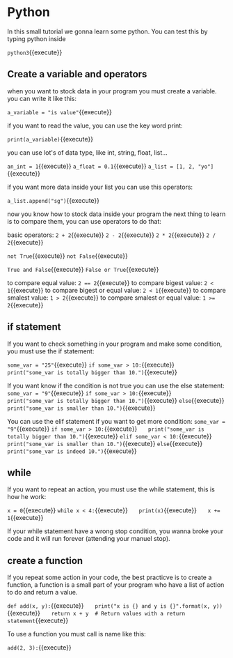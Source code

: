 # Python 

In this small tutorial we gonna learn some python.
You can test this by typing python inside 

`python3`{{execute}}

## Create a variable and operators

when you want to stock data in your program you must create a variable. you can write it like this:

`a_variable = "is value"`{{execute}}

if you want to read the value, you can use the key word print:

`print(a_variable)`{{execute}}

you can use lot's of data type, like int, string, float, list...

`an_int = 1`{{execute}}
`a_float = 0.1`{{execute}}
`a_list = [1, 2, "yo"]`{{execute}}

if you want more data inside your list you can use this operators:

`a_list.append("sg")`{{execute}}

now you know how to stock data inside your program the next thing to learn is to compare them, you can use operators to do that:

basic operators:
`2 + 2`{{execute}}
`2 - 2`{{execute}}
`2 * 2`{{execute}}
`2 / 2`{{execute}}

`not True`{{execute}}
`not False`{{execute}}

`True and False`{{execute}}
`False or True`{{execute}}

to compare equal value: `2 == 2`{{execute}}
to compare bigest value: `2 < 1`{{execute}}
to compare bigest or equal value: `2 < 1`{{execute}}
to compare smalest value: `1 > 2`{{execute}}
to compare smalest or equal value: `1 >= 2`{{execute}}

## if statement

If you want to check something in your program and make some condition, you must use the if statement:

`some_var = "25"`{{execute}}
`if some_var > 10:`{{execute}}
`   print("some_var is totally bigger than 10.")`{{execute}}

If you want know if the condition is not true you can use the else statement:
`some_var = "9"`{{execute}}
`if some_var > 10:`{{execute}}
`   print("some_var is totally bigger than 10.")`{{execute}}
`else`{{execute}}
`   print("some_var is smaller than 10.")`{{execute}}

You can use the elif statement if you want to get more condition:
`some_var = "9"`{{execute}}
`if some_var > 10:`{{execute}}
`   print("some_var is totally bigger than 10.")`{{execute}}
`elif some_var < 10:`{{execute}}
`   print("some_var is smaller than 10.")`{{execute}}
`else`{{execute}}
`    print("some_var is indeed 10.")`{{execute}}

## while

If you want to repeat an action, you must use the while statement, this is how he work:

`x = 0`{{execute}}
`while x < 4:`{{execute}}
`   print(x)`{{execute}}
`   x += 1`{{execute}}

If your while statement have a wrong stop condition, you wanna broke your code and it will run forever (attending your manuel stop).

## create a function

If you repeat some action in your code, the best practicve is to create a function, a function is a small part of your program who have a list of action to do and return a value.

`def add(x, y):`{{execute}}
`   print("x is {} and y is {}".format(x, y))`{{execute}}
`   return x + y  # Return values with a return statement`{{execute}}

To use a function you must call is name like this:

`add(2, 3):`{{execute}}